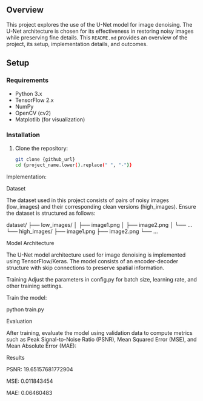 

## Overview

This project explores the use of the U-Net model for image denoising. The U-Net architecture is chosen for its effectiveness in restoring noisy images while preserving fine details. This `README.md` provides an overview of the project, its setup, implementation details, and outcomes.

## Setup

### Requirements

- Python 3.x
- TensorFlow 2.x
- NumPy
- OpenCV (cv2)
- Matplotlib (for visualization)

### Installation

1. Clone the repository:

   ```bash
   git clone {github_url}
   cd {project_name.lower().replace(" ", "-")}

Implementation:

Dataset

The dataset used in this project consists of pairs of noisy images (low_images) and their corresponding clean versions (high_images). Ensure the dataset is structured as follows:

   dataset/
├── low_images/
│   ├── image1.png
│   ├── image2.png
│   └── ...
└── high_images/
    ├── image1.png
    ├── image2.png
    └── ...

Model Architecture

The U-Net model architecture used for image denoising is implemented using TensorFlow/Keras. The model consists of an encoder-decoder structure with skip connections to preserve spatial information.

Training
Adjust the parameters in config.py for batch size, learning rate, and other training settings.

Train the model:

python train.py

Evaluation

After training, evaluate the model using validation data to compute metrics such as Peak Signal-to-Noise Ratio (PSNR), Mean Squared Error (MSE), and Mean Absolute Error (MAE):

Results

PSNR: 19.65157681772904

MSE:  0.011843454

MAE:  0.06460483

